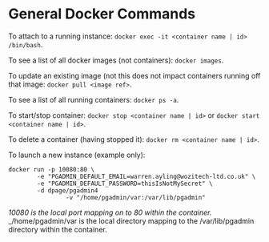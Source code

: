 <!-- TITLE: Docker -->
<!-- SUBTITLE: A quick summary of Docker -->

# General Docker Commands

To attach to a running instance: `docker exec -it <container name | id> /bin/bash`.

To see a list of all docker images (not containers): `docker images`.

To update an existing image (not this does not impact containers running off that image: `docker pull <image ref>`.

To see a list of all running containers: `docker ps -a`.

To start/stop container: `docker stop <container name | id>` or `docker start <container name | id>`.

To delete a container (having stopped it): `docker rm <container name | id>`.

To launch a new instance (example only):
```
docker run -p 10080:80 \
        -e "PGADMIN_DEFAULT_EMAIL=warren.ayling@wozitech-ltd.co.uk" \
        -e "PGADMIN_DEFAULT_PASSWORD=thisIsNotMySecret" \
        -d dpage/pgadmin4
				-v "/home/pgadmin/var:/var/lib/pgadmin"
```

_10080 is the local port mapping on to 80 within the container._
_/home/pgadmin/var is the local directory mapping to the /var/lib/pgadmin directory within the container.